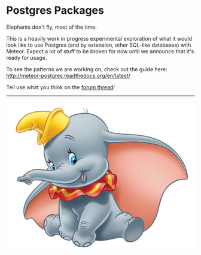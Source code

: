 # Postgres Packages

Elephants don't fly, most of the time.

This is a heavily work in progress experimental exploration of what it would
look like to use Postgres (and by extension, other SQL-like databases) with
Meteor. Expect a lot of stuff to be broken for now until we announce that it's
ready for usage.

To see the patterns we are working on, check out the guide here:
http://meteor-postgres.readthedocs.org/en/latest/

Tell use what you think on the [forum
thread](https://forums.meteor.com/t/an-early-look-at-sql-in-meteor/8736)!

----------

![Dumbo](/img/dumbo.jpg)

